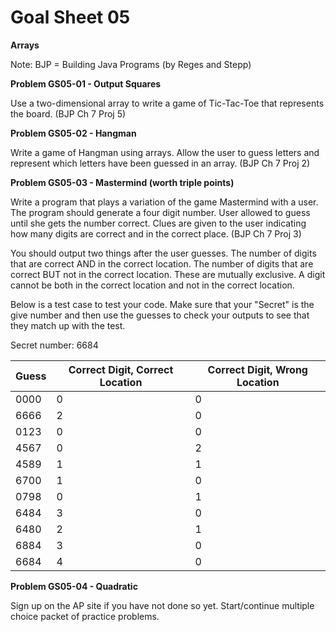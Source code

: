 # Goal Sheet 05

**Arrays**

Note: BJP = Building Java Programs (by Reges and Stepp)

**Problem GS05-01 - Output Squares**

Use a two-dimensional array to write a game of Tic-Tac-Toe that represents the board.  (BJP Ch 7 Proj 5)

**Problem GS05-02 - Hangman**

Write a game of Hangman using arrays.  Allow the user to guess letters and represent which letters have been guessed in an array.  (BJP Ch 7 Proj 2)

**Problem GS05-03 - Mastermind (worth triple points)**

Write a program that plays a variation of the game Mastermind with a user.  The program should generate a four digit number.  User allowed to guess until she gets the number correct.  Clues are given to the user indicating how many digits are correct and in the correct place.  (BJP Ch 7 Proj 3)

You should output two things after the user guesses.  The number of digits that are correct AND in the correct location.  The number of digits that are correct BUT not in the correct location.  These are mutually exclusive.  A digit cannot be both in the correct location and not in the correct location.

Below is a test case to test your code.  Make sure that your "Secret" is the give number and then use the guesses to check your outputs to see that they match up with the test.

Secret number: 6684

Guess | Correct Digit, Correct Location | Correct Digit, Wrong Location
----- | ------------------------------- | -----------------------------
0000 | 0 | 0
6666 | 2 | 0
0123 | 0 | 0
4567 | 0 | 2
4589 | 1 | 1
6700 | 1 | 0
0798 | 0 | 1
6484 | 3 | 0
6480 | 2 | 1
6884 | 3 | 0
6684 | 4 | 0

**Problem GS05-04 - Quadratic**

Sign up on the AP site if you have not done so yet.  Start/continue multiple choice packet of practice problems.
